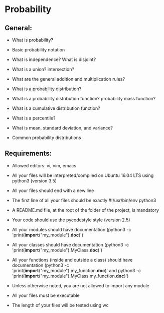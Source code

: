 # Probability

## General:

 * What is probability?

 * Basic probability notation

 * What is independence? What is disjoint?

 * What is a union? intersection?

 * What are the general addition and multiplication rules?

 * What is a probability distribution?

 * What is a probability distribution function? probability mass function?

 * What is a cumulative distribution function?

 * What is a percentile?

 * What is mean, standard deviation, and variance?

 * Common probability distributions

## Requirements:

 * Allowed editors: vi, vim, emacs

 * All your files will be interpreted/compiled on Ubuntu 16.04 LTS using python3 (version 3.5)

 * All your files should end with a new line

 * The first line of all your files should be exactly #!/usr/bin/env python3

 * A README.md file, at the root of the folder of the project, is mandatory

 * Your code should use the pycodestyle style (version 2.5)

 * All your modules should have documentation (python3 -c 'print(__import__("my_module").__doc__)')

 * All your classes should have documentation (python3 -c 'print(__import__("my_module").MyClass.__doc__)')

 * All your functions (inside and outside a class) should have documentation (python3 -c 'print(__import__("my_module").my_function.__doc__)' and python3 -c 'print(__import__("my_module").MyClass.my_function.__doc__)')

 * Unless otherwise noted, you are not allowed to import any module

 * All your files must be executable

 * The length of your files will be tested using wc